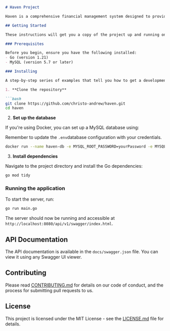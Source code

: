 ```markdown
# Haven Project

Haven is a comprehensive financial management system designed to provide users with detailed insights into their transactions, accounts, and financial health through a variety of data visualizations and summaries.

## Getting Started

These instructions will get you a copy of the project up and running on your local machine for development and testing purposes.

### Prerequisites

Before you begin, ensure you have the following installed:
- Go (version 1.21)
- MySQL (version 5.7 or later)

### Installing

A step-by-step series of examples that tell you how to get a development environment running.

1. **Clone the repository**

```bash
git clone https://github.com/christo-andrew/haven.git
cd haven
```


2. **Set up the database**

If you're using Docker, you can set up a MySQL database using:

Remember to update the `.env`database configuration with your credentials.

```bash
docker run --name haven-db -e MYSQL_ROOT_PASSWORD=yourPassword -e MYSQL_DATABASE=haven -p 3306:3306 -d mysql:latest
```
3. **Install dependencies**

Navigate to the project directory and install the Go dependencies:

```bash
go mod tidy
```



### Running the application

To start the server, run:

```bash
go run main.go
```

The server should now be running and accessible at `http://localhost:8080/api/v1/swagger/index.html`.


## API Documentation

The API documentation is available in the `docs/swagger.json` file. You can view it using any Swagger UI viewer.

## Contributing

Please read [CONTRIBUTING.md](CONTRIBUTING.md) for details on our code of conduct, and the process for submitting pull requests to us.

## License

This project is licensed under the MIT License - see the [LICENSE.md](LICENSE.md) file for details.